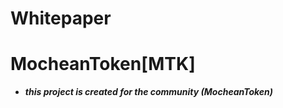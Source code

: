 # Whitepaper

# MocheanToken[MTK]
- ***this project is created for the community (MocheanToken)***


